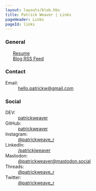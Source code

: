 ```yaml
---
layout: layouts/blob.hbs
title: Patrick Weaver | Links
pageHeader: Links
pageId: links
---
```


<!-- markdownlint-disable MD033 -->

<div class="section">
  <h3>General</h3>

  <ul class="links">
    <dt><a href="/resume">Resume</a></dt>
    <dt><a href="/rss.xml" target="blank">Blog RSS Feed</a></dt>
  </ul>
</div>

<div class="section">
  <h3>Contact</h3>

  <dl class="links">
    <dt>Email:</dt>
    <dd>
      <a href="mailto:hello.patrickw@gmail.com" target="_blank">
        hello.patrickw@gmail.com
      </a>
  </dl>
</div>

<div class="section">
  <h3>Social</h3>

  <dl class="links">
    <dt>DEV:</dt>
    <dd>
      <a href="https://dev.to/patrickweaver" target="_blank">
        patrickweaver
      </a>
    </dd>
    <dt>GitHub:</dt>
    <dd>
      <a href="https://github.com/patrickweaver" target="_blank">
        patrickweaver
      </a>
    </dd>
    <dt>Instagram:</dt>
    <dd>
      <a
        href="https://www.instagram.com/patrickweave_r/"
        target="_blank"
      >
        @patrickweave_r
      </a>
    </dd>
    <dt>LinkedIn:</dt>
    <dd>
       <a
        href="https://www.linkedin.com/in/patrickjweaver/"
        target="_blank"
      >
        /patrickjweaver
      </a>
    </dd>
    <dt>Mastodon:</dt>
    <dd>
      <a
        href="https://mastodon.social/@patrickweaver"
        target="_blank"
      >
        @patrickweaver@mastodon.social
      </a>
    </dd>
    <dt>Threads:</dt>
    <dd>
      <a
        href="https://www.threads.net/@patrickweave_r"
        target="_blank"
      >
        @patrickweave_r
      </a>
    </dd>
    <dt>Twitter:</dt>
    <dd>
      <a href="https://twitter.com/patrickweave_r" target="_blank">
        @patrickweave_r
      </a>
    </dd>
  </dl>
</div>
